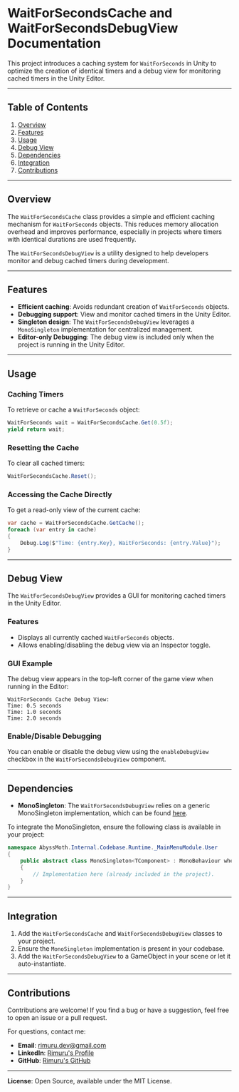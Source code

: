 # WaitForSecondsCache and WaitForSecondsDebugView Documentation

This project introduces a caching system for `WaitForSeconds` in Unity to optimize the creation of identical timers and a debug view for monitoring cached timers in the Unity Editor.

---

## Table of Contents
1. [Overview](#overview)
2. [Features](#features)
3. [Usage](#usage)
4. [Debug View](#debug-view)
5. [Dependencies](#dependencies)
6. [Integration](#integration)
7. [Contributions](#contributions)

---

## Overview

The `WaitForSecondsCache` class provides a simple and efficient caching mechanism for `WaitForSeconds` objects. This reduces memory allocation overhead and improves performance, especially in projects where timers with identical durations are used frequently.

The `WaitForSecondsDebugView` is a utility designed to help developers monitor and debug cached timers during development.

---

## Features

- **Efficient caching**: Avoids redundant creation of `WaitForSeconds` objects.
- **Debugging support**: View and monitor cached timers in the Unity Editor.
- **Singleton design**: The `WaitForSecondsDebugView` leverages a `MonoSingleton` implementation for centralized management.
- **Editor-only Debugging**: The debug view is included only when the project is running in the Unity Editor.

---

## Usage

### Caching Timers

To retrieve or cache a `WaitForSeconds` object:
```csharp
WaitForSeconds wait = WaitForSecondsCache.Get(0.5f);
yield return wait;
```

### Resetting the Cache

To clear all cached timers:
```csharp
WaitForSecondsCache.Reset();
```

### Accessing the Cache Directly

To get a read-only view of the current cache:
```csharp
var cache = WaitForSecondsCache.GetCache();
foreach (var entry in cache)
{
    Debug.Log($"Time: {entry.Key}, WaitForSeconds: {entry.Value}");
}
```

---

## Debug View

The `WaitForSecondsDebugView` provides a GUI for monitoring cached timers in the Unity Editor. 

### Features
- Displays all currently cached `WaitForSeconds` objects.
- Allows enabling/disabling the debug view via an Inspector toggle.

### GUI Example

The debug view appears in the top-left corner of the game view when running in the Editor:
```
WaitForSeconds Cache Debug View:
Time: 0.5 seconds
Time: 1.0 seconds
Time: 2.0 seconds
```

### Enable/Disable Debugging

You can enable or disable the debug view using the `enableDebugView` checkbox in the `WaitForSecondsDebugView` component.

---

## Dependencies

- **MonoSingleton**: The `WaitForSecondsDebugView` relies on a generic MonoSingleton implementation, which can be found [here](https://github.com/RimuruDev/MonoSingleton.git).

To integrate the MonoSingleton, ensure the following class is available in your project:
```csharp
namespace AbyssMoth.Internal.Codebase.Runtime._MainMenuModule.User
{
    public abstract class MonoSingleton<TComponent> : MonoBehaviour where TComponent : Component
    {
        // Implementation here (already included in the project).
    }
}
```

---

## Integration

1. Add the `WaitForSecondsCache` and `WaitForSecondsDebugView` classes to your project.
2. Ensure the `MonoSingleton` implementation is present in your codebase.
3. Add the `WaitForSecondsDebugView` to a GameObject in your scene or let it auto-instantiate.

---

## Contributions

Contributions are welcome! If you find a bug or have a suggestion, feel free to open an issue or a pull request.

For questions, contact me:
- **Email**: rimuru.dev@gmail.com
- **LinkedIn**: [Rimuru's Profile](https://www.linkedin.com/in/rimuru/)
- **GitHub**: [Rimuru's GitHub](https://github.com/RimuruDev)

---

**License**: Open Source, available under the MIT License.
